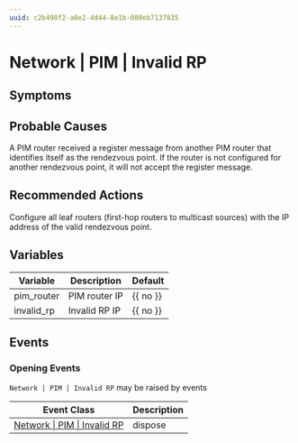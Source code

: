 ```yaml
---
uuid: c2b490f2-a0e2-4d44-8e1b-080eb7137835
---
```

# Network | PIM | Invalid RP

## Symptoms

## Probable Causes

A PIM router received a register message from another PIM router that identifies itself as the rendezvous point. If the router is not configured for another rendezvous point, it will not accept the register message.

## Recommended Actions

Configure all leaf routers (first-hop routers to multicast sources) with the IP address of the valid rendezvous point.

## Variables

Variable | Description | Default
--- | --- | ---
pim_router | PIM router IP | {{ no }}
invalid_rp | Invalid RP IP | {{ no }}

## Events

### Opening Events
`Network | PIM | Invalid RP` may be raised by events

Event Class | Description
--- | ---
[Network \| PIM \| Invalid RP](../../../event-classes/network/pim/invalid-rp.md) | dispose
